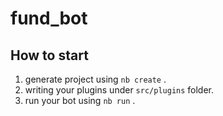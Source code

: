 # fund_bot

## How to start

1. generate project using `nb create` .
2. writing your plugins under `src/plugins` folder.
3. run your bot using `nb run` .
